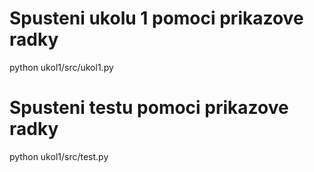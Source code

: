 # Spusteni ukolu 1 pomoci prikazove radky
python ukol1/src/ukol1.py 

# Spusteni testu pomoci prikazove radky
python ukol1/src/test.py 